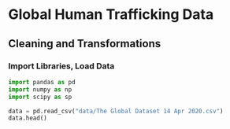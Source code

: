 # Global Human Trafficking Data
## Cleaning and Transformations
### Import Libraries, Load Data
```python
import pandas as pd
import numpy as np
import scipy as sp

data = pd.read_csv("data/The Global Dataset 14 Apr 2020.csv")
data.head()
```